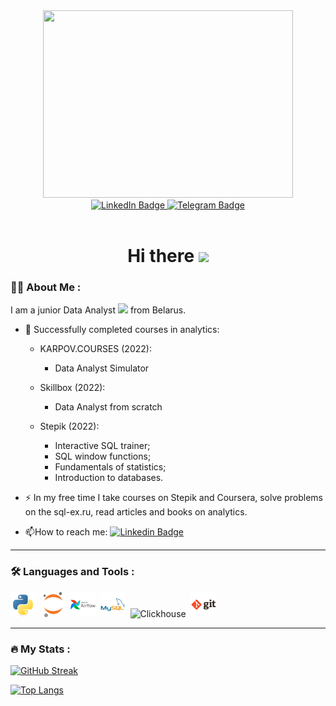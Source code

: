 <div id="header" align="center"> 
  <img src="https://media.giphy.com/media/hpXdHPfFI5wTABdDx9/giphy.gif" width="400" height="300"/>  
 </div> 
  
  
 <div id="badges" align="center">
  <a href="https://www.linkedin.com/in/%D0%B8%D1%80%D0%B8%D0%BD%D0%B0-%D0%B0%D0%BA%D1%81%D0%B0%D0%BA%D0%B0%D0%BB-474547242/">
    <img src="https://img.shields.io/badge/LinkedIn-blue?style=for-the-badge&logo=linkedin&logoColor=white" alt="LinkedIn Badge"/>
  </a>
  <a href="[your-telegram-URL](https://t.me/Irina_Aksakal)">
    <img src="https://img.shields.io/badge/Telegram-blue?style=for-the-badge&logo=telegram&logoColor=white" alt="Telegram Badge"/>
  </a>
</div>
  

 <div id="badges" align="center">
  <img src="https://komarev.com/ghpvc/?username=IrynaAksakal&style=flat-square&color=blue" alt=""/>
 </div> 
  
 <h1 align="center">
  Hi there
  <img src="https://media.giphy.com/media/hvRJCLFzcasrR4ia7z/giphy.gif" width="30px"/>
</h1> 
 
</div>



### :woman_technologist: About Me :
I am a junior Data Analyst <img src="https://media.giphy.com/media/WUlplcMpOCEmTGBtBW/giphy.gif" width="30"> from Belarus.
- :telescope: Successfully completed courses in analytics:

  * KARPOV.COURSES (2022):
    + Data Analyst Simulator

  * Skillbox (2022):
    + Data Analyst from scratch

  * Stepik (2022):
     + Interactive SQL trainer;
     + SQL window functions;
     + Fundamentals of statistics;
     + Introduction to databases.
     
- :zap: In my free time I take courses on Stepik and Coursera, solve problems on the sql-ex.ru, read articles and books on analytics.
- :mailbox:How to reach me: [![Linkedin Badge](https://img.shields.io/badge/-aksakal-blue?style=flat&logo=Linkedin&logoColor=white)](https://www.linkedin.com/in/%D0%B8%D1%80%D0%B8%D0%BD%D0%B0-%D0%B0%D0%BA%D1%81%D0%B0%D0%BA%D0%B0%D0%BB-474547242/)
  <div> 
  
--- 
### :hammer_and_wrench: Languages and Tools : 

  
  <div>
  <img src="https://github.com/devicons/devicon/blob/master/icons/python/python-original.svg" title="Python" alt="Python" width="40" height="40"/>&nbsp;
  <img src="https://github.com/devicons/devicon/blob/master/icons/jupyter/jupyter-original.svg" title="Jupyter" alt="Jupyter" width="40" height="40"/>&nbsp;
  <img src="https://github.com/devicons/devicon/blob/add_stackoverflow/icons/apacheairflow/apacheairflow-original-wordmark.svg" title="ApacheAirflow" alt="MySQL" width="40" height="40"/>&nbsp;
  <img src="https://github.com/devicons/devicon/blob/master/icons/mysql/mysql-original-wordmark.svg" title="MySQL" alt="MySQL" width="40" height="40"/>&nbsp;
  <img src="https://github.com/simple-icons/simple-icons/blob/develop/icons/clickhouse.svg" title="Clickhouse" alt="Clickhouse" width="40" height="40"/>&nbsp;
  <img src="https://github.com/devicons/devicon/blob/master/icons/git/git-original-wordmark.svg" title="Git" **alt="Git" width="40" height="40"/>
</div>

  
---

### :fire: My Stats :
 [![GitHub Streak](http://github-readme-streak-stats.herokuapp.com?user=IrynaAksakal&theme=dark&background=000000)](https://git.io/streak-stats)

  
  [![Top Langs](https://github-readme-stats.vercel.app/api/top-langs/?username=IrynaAksakal&layout=compact&theme=vision-friendly-dark)](https://github.com/anuraghazra/github-readme-stats)
